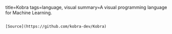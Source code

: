title=Kobra
tags=language, visual
summary=A visual programming language for Machine Learning.
~~~~~~

[Source](https://github.com/kobra-dev/Kobra)

